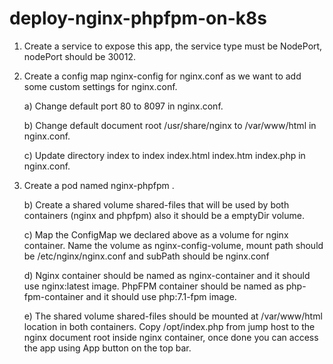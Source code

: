# deploy-nginx-phpfpm-on-k8s

1. Create a service to expose this app, the service type must be NodePort, nodePort should be 30012.

2. Create a config map nginx-config for nginx.conf as we want to add some custom settings for nginx.conf.

    a) Change default port 80 to 8097 in nginx.conf.

    b) Change default document root /usr/share/nginx to /var/www/html in nginx.conf.

    c) Update directory index to index index.html index.htm index.php in nginx.conf.

3. Create a pod named nginx-phpfpm .

    b) Create a shared volume shared-files that will be used by both containers (nginx and phpfpm) also it should be a emptyDir volume.

    c) Map the ConfigMap we declared above as a volume for nginx container. Name the volume as nginx-config-volume, mount path should be /etc/nginx/nginx.conf and subPath should be nginx.conf

    d) Nginx container should be named as nginx-container and it should use nginx:latest image. PhpFPM container should be named as php-fpm-container and it should use php:7.1-fpm image.

    e) The shared volume shared-files should be mounted at /var/www/html location in both containers. Copy /opt/index.php from jump host to the nginx document root inside nginx container, once done you can access the app using App button on the top bar.
